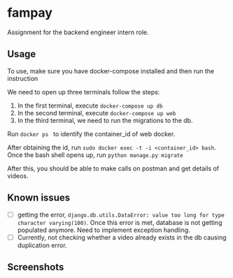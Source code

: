# fampay

Assignment for the backend engineer intern role. 

## Usage

To use, make sure you have docker-compose installed and then run the instruction

We need to open up three terminals follow the steps:
1. In the first terminal, execute
`docker-compose up db
`
2. In the second terminal, execute
`docker-compose up web
`
3. In the third terminal, we need to run the migrations to the db.

Run `docker ps
` to identify the container_id of web docker.

After obtaining the id, run `sudo docker exec -t -i <container_id> bash`.
Once the bash shell opens up, run `python manage.py migrate`

After this, you should be able to make calls on postman and get details of videos.
## Known issues

- [ ] getting the error, `django.db.utils.DataError: value too long for type character varying(100)`. Once this error is met, database is not getting populated anymore. Need to implement exception handling.
- [ ]  Currently, not checking whether a video already exists in the db causing duplication error.

## Screenshots
